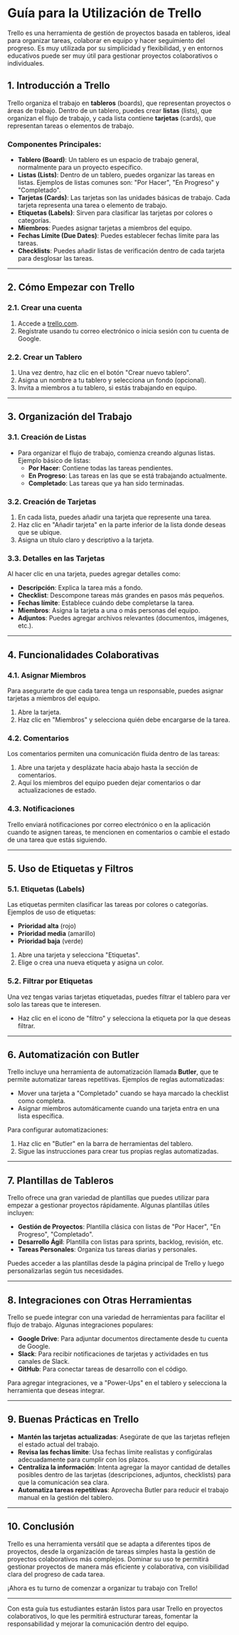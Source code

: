 # Guía para la Utilización de Trello

Trello es una herramienta de gestión de proyectos basada en tableros, ideal para organizar tareas, colaborar en equipo y hacer seguimiento del progreso. Es muy utilizada por su simplicidad y flexibilidad, y en entornos educativos puede ser muy útil para gestionar proyectos colaborativos o individuales.

## 1. **Introducción a Trello**
Trello organiza el trabajo en **tableros** (boards), que representan proyectos o áreas de trabajo. Dentro de un tablero, puedes crear **listas** (lists), que organizan el flujo de trabajo, y cada lista contiene **tarjetas** (cards), que representan tareas o elementos de trabajo.

### Componentes Principales:
- **Tablero (Board)**: Un tablero es un espacio de trabajo general, normalmente para un proyecto específico.
- **Listas (Lists)**: Dentro de un tablero, puedes organizar las tareas en listas. Ejemplos de listas comunes son: "Por Hacer", "En Progreso" y "Completado".
- **Tarjetas (Cards)**: Las tarjetas son las unidades básicas de trabajo. Cada tarjeta representa una tarea o elemento de trabajo.
- **Etiquetas (Labels)**: Sirven para clasificar las tarjetas por colores o categorías.
- **Miembros**: Puedes asignar tarjetas a miembros del equipo.
- **Fechas Límite (Due Dates)**: Puedes establecer fechas límite para las tareas.
- **Checklists**: Puedes añadir listas de verificación dentro de cada tarjeta para desglosar las tareas.

---

## 2. **Cómo Empezar con Trello**

### 2.1. **Crear una cuenta**
1. Accede a [trello.com](https://trello.com).
2. Regístrate usando tu correo electrónico o inicia sesión con tu cuenta de Google.

### 2.2. **Crear un Tablero**
1. Una vez dentro, haz clic en el botón "Crear nuevo tablero".
2. Asigna un nombre a tu tablero y selecciona un fondo (opcional).
3. Invita a miembros a tu tablero, si estás trabajando en equipo.

---

## 3. **Organización del Trabajo**

### 3.1. **Creación de Listas**
- Para organizar el flujo de trabajo, comienza creando algunas listas. Ejemplo básico de listas:
   - **Por Hacer**: Contiene todas las tareas pendientes.
   - **En Progreso**: Las tareas en las que se está trabajando actualmente.
   - **Completado**: Las tareas que ya han sido terminadas.

### 3.2. **Creación de Tarjetas**
1. En cada lista, puedes añadir una tarjeta que represente una tarea.
2. Haz clic en "Añadir tarjeta" en la parte inferior de la lista donde deseas que se ubique.
3. Asigna un título claro y descriptivo a la tarjeta.

### 3.3. **Detalles en las Tarjetas**
Al hacer clic en una tarjeta, puedes agregar detalles como:
- **Descripción**: Explica la tarea más a fondo.
- **Checklist**: Descompone tareas más grandes en pasos más pequeños.
- **Fechas límite**: Establece cuándo debe completarse la tarea.
- **Miembros**: Asigna la tarjeta a una o más personas del equipo.
- **Adjuntos**: Puedes agregar archivos relevantes (documentos, imágenes, etc.).

---

## 4. **Funcionalidades Colaborativas**

### 4.1. **Asignar Miembros**
Para asegurarte de que cada tarea tenga un responsable, puedes asignar tarjetas a miembros del equipo.
1. Abre la tarjeta.
2. Haz clic en "Miembros" y selecciona quién debe encargarse de la tarea.

### 4.2. **Comentarios**
Los comentarios permiten una comunicación fluida dentro de las tareas:
1. Abre una tarjeta y desplázate hacia abajo hasta la sección de comentarios.
2. Aquí los miembros del equipo pueden dejar comentarios o dar actualizaciones de estado.

### 4.3. **Notificaciones**
Trello enviará notificaciones por correo electrónico o en la aplicación cuando te asignen tareas, te mencionen en comentarios o cambie el estado de una tarea que estás siguiendo.

---

## 5. **Uso de Etiquetas y Filtros**

### 5.1. **Etiquetas (Labels)**
Las etiquetas permiten clasificar las tareas por colores o categorías. Ejemplos de uso de etiquetas:
- **Prioridad alta** (rojo)
- **Prioridad media** (amarillo)
- **Prioridad baja** (verde)
1. Abre una tarjeta y selecciona "Etiquetas".
2. Elige o crea una nueva etiqueta y asigna un color.

### 5.2. **Filtrar por Etiquetas**
Una vez tengas varias tarjetas etiquetadas, puedes filtrar el tablero para ver solo las tareas que te interesen.
- Haz clic en el icono de "filtro" y selecciona la etiqueta por la que deseas filtrar.

---

## 6. **Automatización con Butler**

Trello incluye una herramienta de automatización llamada **Butler**, que te permite automatizar tareas repetitivas.
Ejemplos de reglas automatizadas:
- Mover una tarjeta a "Completado" cuando se haya marcado la checklist como completa.
- Asignar miembros automáticamente cuando una tarjeta entra en una lista específica.

Para configurar automatizaciones:
1. Haz clic en "Butler" en la barra de herramientas del tablero.
2. Sigue las instrucciones para crear tus propias reglas automatizadas.

---

## 7. **Plantillas de Tableros**

Trello ofrece una gran variedad de plantillas que puedes utilizar para empezar a gestionar proyectos rápidamente. Algunas plantillas útiles incluyen:
- **Gestión de Proyectos**: Plantilla clásica con listas de "Por Hacer", "En Progreso", "Completado".
- **Desarrollo Ágil**: Plantilla con listas para sprints, backlog, revisión, etc.
- **Tareas Personales**: Organiza tus tareas diarias y personales.

Puedes acceder a las plantillas desde la página principal de Trello y luego personalizarlas según tus necesidades.

---

## 8. **Integraciones con Otras Herramientas**

Trello se puede integrar con una variedad de herramientas para facilitar el flujo de trabajo. Algunas integraciones populares:
- **Google Drive**: Para adjuntar documentos directamente desde tu cuenta de Google.
- **Slack**: Para recibir notificaciones de tarjetas y actividades en tus canales de Slack.
- **GitHub**: Para conectar tareas de desarrollo con el código.

Para agregar integraciones, ve a "Power-Ups" en el tablero y selecciona la herramienta que deseas integrar.

---

## 9. **Buenas Prácticas en Trello**

- **Mantén las tarjetas actualizadas**: Asegúrate de que las tarjetas reflejen el estado actual del trabajo.
- **Revisa las fechas límite**: Usa fechas límite realistas y configúralas adecuadamente para cumplir con los plazos.
- **Centraliza la información**: Intenta agregar la mayor cantidad de detalles posibles dentro de las tarjetas (descripciones, adjuntos, checklists) para que la comunicación sea clara.
- **Automatiza tareas repetitivas**: Aprovecha Butler para reducir el trabajo manual en la gestión del tablero.

---

## 10. **Conclusión**

Trello es una herramienta versátil que se adapta a diferentes tipos de proyectos, desde la organización de tareas simples hasta la gestión de proyectos colaborativos más complejos. Dominar su uso te permitirá gestionar proyectos de manera más eficiente y colaborativa, con visibilidad clara del progreso de cada tarea.

¡Ahora es tu turno de comenzar a organizar tu trabajo con Trello!

---

Con esta guía tus estudiantes estarán listos para usar Trello en proyectos colaborativos, lo que les permitirá estructurar tareas, fomentar la responsabilidad y mejorar la comunicación dentro del equipo.
